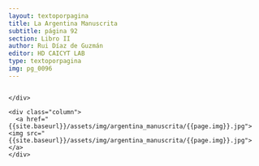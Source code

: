 ```yaml
---
layout: textoporpagina
title: La Argentina Manuscrita
subtitle: página 92
section: Libro II
author: Rui Díaz de Guzmán
editor: HD CAICYT LAB
type: textoporpagina
img: pg_0096
---
```


<div class="row">
    <div class="column">


    </div>

    <div class="column">
      <a href="{{site.baseurl}}/assets/img/argentina_manuscrita/{{page.img}}.jpg"><img src="{{site.baseurl}}/assets/img/argentina_manuscrita/{{page.img}}.jpg"></a>
    </div>
</div>